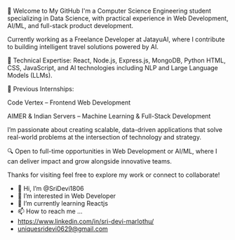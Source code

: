 👋 Welcome to My GitHub
I'm a Computer Science Engineering student specializing in Data Science, with practical experience in Web Development, AI/ML, and full-stack product development.

Currently working as a Freelance Developer at JatayuAI, where I contribute to building intelligent travel solutions powered by AI.

🔧 Technical Expertise:
React, Node.js, Express.js, MongoDB, Python HTML, CSS, JavaScript, and AI technologies including NLP and Large Language Models (LLMs).

📌 Previous Internships:

Code Vertex – Frontend Web Development

AIMER & Indian Servers – Machine Learning & Full-Stack Development

I’m passionate about creating scalable, data-driven applications that solve real-world problems at the intersection of technology and strategy.

🔍 Open to full-time opportunities in Web Development or AI/ML, where I can deliver impact and grow alongside innovative teams.

Thanks for visiting feel free to explore my work or connect to collaborate!




- 👋 Hi, I’m @SriDevi1806
- 👀 I’m interested in Web Developer
- 🌱 I’m currently learning Reactjs
- 📫 How to reach me ...
- https://www.linkedin.com/in/sri-devi-marlothu/
- uniquesridevi0629@gmail.com

